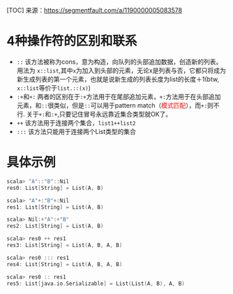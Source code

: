 [TOC]
来源：https://segmentfault.com/a/1190000005083578

# 4种操作符的区别和联系
- `::` 该方法被称为cons，意为构造，向队列的头部追加数据，创造新的列表。用法为 `x::list`,其中`x`为加入到头部的元素，无论x是列表与否，它都只将成为新生成列表的第一个元素，也就是说新生成的列表长度为list的长度＋1(btw, `x::list`等价于`list.::(x)`)
- `:+`和`+:` 两者的区别在于`:+`方法用于在尾部追加元素，`+:`方法用于在头部追加元素，和`::`很类似，但是`::`可以用于pattern match（<font color="red">模式匹配</font>），而`+:`则不行. 关于`+:`和`:+`,只要记住冒号永远靠近集合类型就OK了。
- `++` 该方法用于连接两个集合，`list1++list2`
- `:::` 该方法只能用于连接两个List类型的集合
# 具体示例

```scala
scala> "A"::"B"::Nil
res0: List[String] = List(A, B)

scala> "A"+:"B"+:Nil
res1: List[String] = List(A, B)

scala> Nil:+"A":+"B"
res2: List[String] = List(A, B)

scala> res0 ++ res1
res3: List[String] = List(A, B, A, B)

scala> res0 ::: res1
res4: List[String] = List(A, B, A, B)

scala> res0 :: res1
res5: List[java.io.Serializable] = List(List(A, B), A, B)
```
